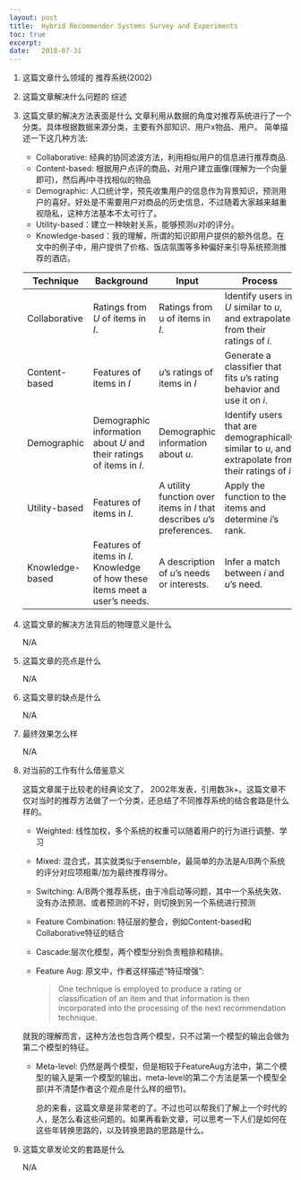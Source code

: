 ```yaml
---
layout: post
title:  Hybrid Recommender Systems Survey and Experiments
toc: true 
excerpt: 
date:   2018-07-31
---
```


1. 这篇文章什么领域的
    推荐系统(2002)

2. 这篇文章解决什么问题的
    综述

3. 这篇文章的解决方法表面是什么
    文章利用从数据的角度对推荐系统进行了一个分类。具体根据数据来源分类，主要有外部知识、用户x物品、用户。
    简单描述一下这几种方法:

    - Collaborative: 经典的协同滤波方法，利用相似用户的信息进行推荐商品.
    - Content-based: 根据用户点评的商品，对用户建立画像(理解为一个向量即可)，然后再$I$中寻找相似的物品
    - Demographic: 人口统计学，预先收集用户的信息作为背景知识，预测用户的喜好。好处是不需要用户对商品的历史信息，不过随着大家越来越重视隐私，这种方法基本不太可行了。
    - Utility-based：建立一种映射关系，能够预测$u$对$i$的评分。
    - Knowledge-based：我的理解，所谓的知识即用户提供的额外信息。在文中的例子中，用户提供了价格、饭店氛围等多种偏好来引导系统预测推荐的酒店。

    | Technique        | Background                                                   | Input                                                        | Process                                                      |
    | ---------------- | ------------------------------------------------------------ | ------------------------------------------------------------ | ------------------------------------------------------------ |
    | Collaborative    | Ratings from $U$ of items in $I$.                            | Ratings from u of items in $I$.                              | Identify users in $U$ similar to $u$, and extrapolate from their ratings of $i$. |
    | Content-based    | Features of items in $I$                                     | $u$’s ratings of items in $I$                                | Generate a classifier that fits $u$’s rating behavior and use it on $i$. |
    | Demographic      | Demographic information about $U$ and their ratings of items in $I$. | Demographic information about $u$.                           | Identify users that are demographically similar to $u$, and extrapolate from their ratings of $i$. |
    | Utility-based    | Features of items in $I$.                                    | A utility function over items in $I$ that describes $u$’s preferences. | Apply the function to the items and determine $i$’s rank.    |
    | Knowledge- based | Features of items in $I$. Knowledge of how these items meet a user’s needs. | A description of $u$’s needs or interests.                   | Infer a match between $i$ and $u$’s need.                    |

    

4. 这篇文章的解决方法背后的物理意义是什么

    N/A

5. 这篇文章的亮点是什么

    N/A

6. 这篇文章的缺点是什么

    N/A

7. 最终效果怎么样

    N/A

8. 对当前的工作有什么借鉴意义

    这篇文章属于比较老的经典论文了， 2002年发表，引用数3k+。这篇文章不仅对当时的推荐方法做了一个分类，还总结了不同推荐系统的结合套路是什么样的。

    - Weighted: 线性加权，多个系统的权重可以随着用户的行为进行调整、学习

    - Mixed: 混合式，其实就类似于ensemble，最简单的办法是A/B两个系统的评分对应项相乘/加为最终推荐得分。

    - Switching: A/B两个推荐系统，由于冷启动等问题，其中一个系统失效、没有办法预测、或者预测的不好，则切换到另一个系统进行预测

    - Feature Combination: 特征层的整合，例如Content-based和Collaborative特征的结合

    - Cascade:层次化模型，两个模型分别负责粗排和精排。

    - Feature Aug: 原文中，作者这样描述“特征增强”:

      > One technique is employed to produce a rating or classification of an item and that information is then incorporated into the processing of the next recommendation technique. 

    就我的理解而言，这种方法也包含两个模型，只不过第一个模型的输出会做为第二个模型的特征。
    - Meta-level: 仍然是两个模型，但是相较于FeatureAug方法中，第二个模型的输入是第一个模型的输出，meta-level的第二个方法是第一个模型全部(并不清楚作者这个观点是什么样的细节)。

      

      总的来看，这篇文章是非常老的了。不过也可以帮我们了解上一个时代的人，是怎么看这些问题的。如果再看新文章，可以思考一下人们是如何在这些年转换思路的，以及转换思路的思路是什么。

9. 这篇文章发论文的套路是什么

    N/A


